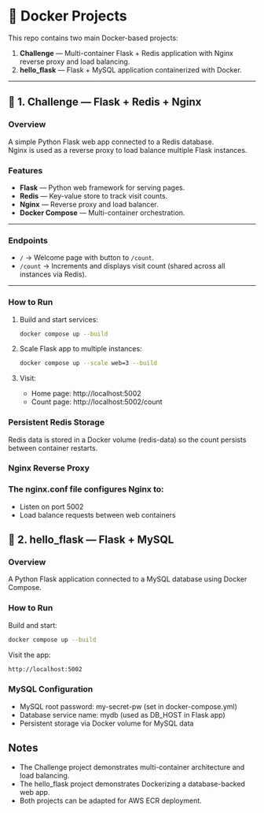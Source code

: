 # 🐳 Docker Projects

This repo contains two main Docker-based projects:

1. **Challenge** — Multi-container Flask + Redis application with Nginx reverse proxy and load balancing.
2. **hello_flask** — Flask + MySQL application containerized with Docker.

---

## 📂 1. Challenge — Flask + Redis + Nginx

### **Overview**
A simple Python Flask web app connected to a Redis database.  
Nginx is used as a reverse proxy to load balance multiple Flask instances.

### **Features**
- **Flask** — Python web framework for serving pages.
- **Redis** — Key-value store to track visit counts.
- **Nginx** — Reverse proxy and load balancer.
- **Docker Compose** — Multi-container orchestration.

---

### **Endpoints**
- `/` → Welcome page with button to `/count`.
- `/count` → Increments and displays visit count (shared across all instances via Redis).

---

### **How to Run**
1. Build and start services:
  
   ```bash
   docker compose up --build
   ```
2. Scale Flask app to multiple instances:
    ```bash
    docker compose up --scale web=3 --build
    ```
3. Visit:
    - Home page: http://localhost:5002
    - Count page: http://localhost:5002/count

### **Persistent Redis Storage**
Redis data is stored in a Docker volume (redis-data) so the count persists between container restarts.

### **Nginx Reverse Proxy**

### **The nginx.conf file configures Nginx to:**

 - Listen on port 5002
 - Load balance requests between web containers

## 📂 2. hello_flask — Flask + MySQL

### **Overview**
A Python Flask application connected to a MySQL database using Docker Compose.

### **How to Run**

Build and start:

```bash
docker compose up --build
```
Visit the app:

```bash
http://localhost:5002
```

### **MySQL Configuration**

- MySQL root password: my-secret-pw (set in docker-compose.yml)
- Database service name: mydb (used as DB_HOST in Flask app)
- Persistent storage via Docker volume for MySQL data

## Notes

- The Challenge project demonstrates multi-container architecture and load balancing.
- The hello_flask project demonstrates Dockerizing a database-backed web app.
- Both projects can be adapted for AWS ECR deployment.